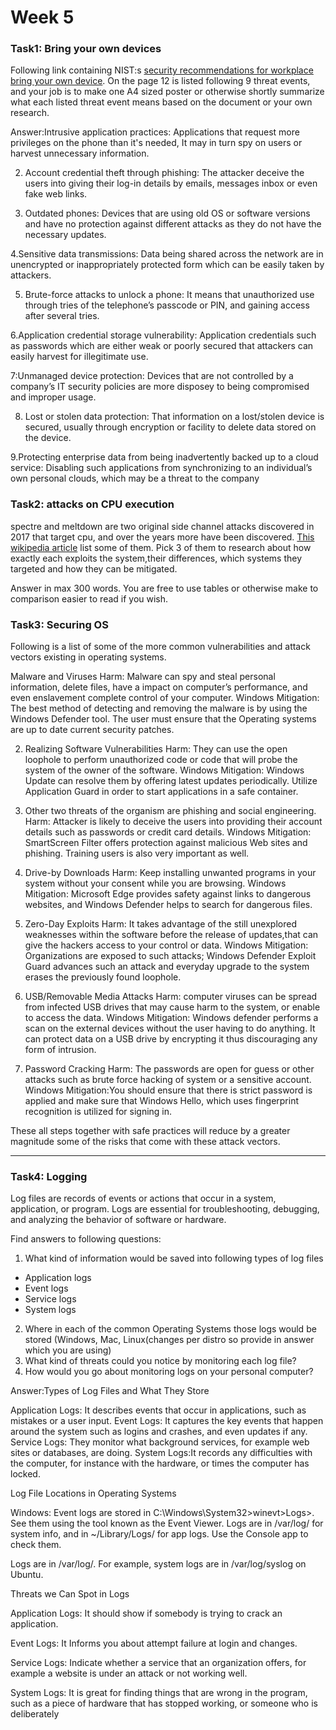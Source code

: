 # Week 5

### Task1: Bring your own devices

Following link containing NIST:s [security recommendations for workplace bring your own device](https://nvlpubs.nist.gov/nistpubs/SpecialPublications/NIST.SP.1800-22.pdf). On the page 12 is listed following 9 threat events, and your job is to make one A4 sized poster or otherwise shortly summarize what each listed threat event means based on the document or your own research.

Answer:Intrusive application practices: Applications that request more privileges on the phone than it's needed, It may in turn spy on users or harvest unnecessary information.

2. Account credential theft through phishing: The attacker deceive the users into giving their log-in details by  emails, messages inbox or even fake web links.

3. Outdated phones: Devices that are using old OS or software versions and have no protection against different  attacks as they do not have the necessary updates.

4.Sensitive data transmissions: Data being shared  across the network are in unencrypted or inappropriately protected form which can be easily taken by attackers.

5. Brute-force attacks to unlock a phone: It means that unauthorized use through tries of the telephone’s passcode or PIN, and gaining access after several tries.

6.Application credential storage vulnerability: Application credentials such as passwords which are either weak or poorly secured that attackers can easily harvest for illegitimate use.


7:Unmanaged device protection: Devices that are not controlled by a company’s IT security policies are more disposey to being compromised and improper usage.

8. Lost or stolen data protection: That information on a lost/stolen device is secured, usually through encryption or facility to delete data stored on the device.

9.Protecting enterprise data from being inadvertently backed up to a cloud service: Disabling such applications from synchronizing to an individual’s own personal clouds, which may be a threat to the company


### Task2: attacks on CPU execution
spectre and meltdown are two original side channel attacks discovered in 2017 that target cpu, and over the years more have been discovered. [This wikipedia article](https://en.wikipedia.org/wiki/Transient_execution_CPU_vulnerability) list some of them. Pick 3 of them to research about how exactly each exploits the system,their differences, which systems they targeted and how they can be mitigated. 

Answer in max 300 words. You are free to use tables or otherwise make to comparison easier to read if you wish.


### Task3: Securing OS
Following is a list of some of the more common vulnerabilities and attack vectors existing in operating systems.  

Malware and Viruses
Harm: Malware can spy  and steal personal information, delete files, have a impact on computer’s performance, and even enslavement complete control of your computer.
Windows Mitigation: The best method of detecting and removing the malware is by using the Windows Defender tool. The user must ensure that the Operating systems are up to date current security patches.

2. Realizing Software Vulnerabilities
Harm: They can use the open loophole to perform unauthorized code or code that will probe the system of the owner of the software.
Windows Mitigation: Windows Update can resolve them by offering latest updates periodically. Utilize Application Guard in order to start applications in a safe container.

3. Other two threats of the organism are phishing and social engineering.
Harm: Attacker is likely to deceive the users into providing their account details such as passwords or credit card details.
Windows Mitigation: SmartScreen Filter offers protection against malicious Web sites and phishing. Training users is also very important as well.

4. Drive-by Downloads
Harm: Keep installing unwanted programs in your system without your consent while you are browsing.
Windows Mitigation: Microsoft Edge provides safety against links to dangerous websites, and Windows Defender helps to search for dangerous files.

5. Zero-Day Exploits 
Harm: It takes advantage of the still unexplored weaknesses within the software before the release of updates,that can give the hackers access to your control or data.
Windows Mitigation: Organizations are exposed to such attacks; Windows Defender Exploit Guard advances such an attack and everyday upgrade to the system erases the previously found loophole.

6. USB/Removable Media Attacks
Harm: computer viruses can be spread from infected USB drives that may cause harm to the system, or enable to access the data.
Windows Mitigation: Windows defender performs a scan on the external devices without the user having to do anything. It can protect data on a USB drive by encrypting it thus discouraging any form of intrusion.

7. Password Cracking
Harm: The passwords are open for guess or other attacks such as brute force hacking of system or a sensitive account.
Windows Mitigation:You should ensure that there is strict password is applied and make sure that Windows Hello, which uses fingerprint recognition is utilized for signing in.


These all steps together with safe practices will reduce by a greater magnitude some of the risks that come with these attack vectors.

---

### Task4: Logging
Log files are records of events or actions that occur in a system, application, or program. Logs are essential for troubleshooting, debugging, and analyzing the behavior of software or hardware.

Find answers to following questions:
1. What kind of information would be saved into following types of log files
- Application logs
- Event logs
- Service logs
- System logs

2. Where in each of the common Operating Systems those logs would be stored (Windows, Mac, Linux(changes per distro so provide in answer which you are using)
3. What kind of threats could you notice by monitoring each log file?
4. How would you go about monitoring logs on your personal computer?

Answer:Types of Log Files and What They Store

Application Logs: It describes events that occur in applications, such as mistakes or a user input.
Event Logs: It captures the key events that happen around the system such as logins and crashes, and even updates if any.
Service Logs: They monitor what background services, for example web sites or databases, are doing.
System Logs:It records any difficulties with the computer, for instance with the hardware, or times the computer has locked.


Log File Locations in Operating Systems

Windows: Event logs are stored in C:\Windows\System32>winevt>Logs>. 
See them using the tool known as the Event Viewer.
Logs are in /var/log/ for system info, and in ~/Library/Logs/ for app logs. Use the Console app to check them.

Logs are in /var/log/. For example, system logs are in /var/log/syslog on Ubuntu.



Threats we Can Spot in Logs

Application Logs: It should show if somebody is trying to crack an application.

Event Logs: It Informs you about attempt failure at login and changes.

Service Logs: Indicate whether a service that an organization offers, for example a website is under an attack or not working well.

System Logs: It is great for finding things that are wrong in the program, such as a piece of hardware that has stopped working, or someone who is deliberately

